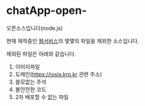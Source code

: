# chatApp-open-
오픈소스입니다(node.js)

현재 제작중인 [웹서비스](https://iosis.kro.kr)의 몇몇의 파일을 제외한 소스입니다.   

제외된 파일은 아래와 같습니다.   
1. 이미지파일
2. 도메인(https://iosis.kro.kr 관련 주소)
3. 쓸모없는 주석
4. 불안전한 코드
5. 2차 배포할 수 없는 파일
